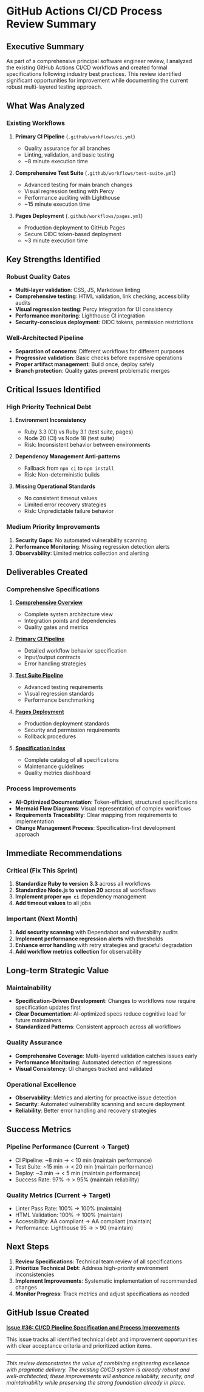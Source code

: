 # GitHub Actions CI/CD Process Review Summary

## Executive Summary

As part of a comprehensive principal software engineer review, I analyzed the existing GitHub Actions CI/CD workflows and created formal specifications following industry best practices. This review identified significant opportunities for improvement while documenting the current robust multi-layered testing approach.

## What Was Analyzed

### Existing Workflows

1. **Primary CI Pipeline** (`.github/workflows/ci.yml`)

   - Quality assurance for all branches
   - Linting, validation, and basic testing
   - ~8 minute execution time

2. **Comprehensive Test Suite** (`.github/workflows/test-suite.yml`)

   - Advanced testing for main branch changes
   - Visual regression testing with Percy
   - Performance auditing with Lighthouse
   - ~15 minute execution time

3. **Pages Deployment** (`.github/workflows/pages.yml`)
   - Production deployment to GitHub Pages
   - Secure OIDC token-based deployment
   - ~3 minute execution time

## Key Strengths Identified

### Robust Quality Gates

- **Multi-layer validation**: CSS, JS, Markdown linting
- **Comprehensive testing**: HTML validation, link checking, accessibility audits
- **Visual regression testing**: Percy integration for UI consistency
- **Performance monitoring**: Lighthouse CI integration
- **Security-conscious deployment**: OIDC tokens, permission restrictions

### Well-Architected Pipeline

- **Separation of concerns**: Different workflows for different purposes
- **Progressive validation**: Basic checks before expensive operations
- **Proper artifact management**: Build once, deploy safely
- **Branch protection**: Quality gates prevent problematic merges

## Critical Issues Identified

### High Priority Technical Debt

1. **Environment Inconsistency**

   - Ruby 3.3 (CI) vs Ruby 3.1 (test suite, pages)
   - Node 20 (CI) vs Node 18 (test suite)
   - Risk: Inconsistent behavior between environments

2. **Dependency Management Anti-patterns**

   - Fallback from `npm ci` to `npm install`
   - Risk: Non-deterministic builds

3. **Missing Operational Standards**
   - No consistent timeout values
   - Limited error recovery strategies
   - Risk: Unpredictable failure behavior

### Medium Priority Improvements

1. **Security Gaps**: No automated vulnerability scanning
2. **Performance Monitoring**: Missing regression detection alerts
3. **Observability**: Limited metrics collection and alerting

## Deliverables Created

### Comprehensive Specifications

1. **[Comprehensive Overview](./spec/spec-process-cicd-comprehensive.md)**

   - Complete system architecture view
   - Integration points and dependencies
   - Quality gates and metrics

2. **[Primary CI Pipeline](./spec/spec-process-cicd-primary.md)**

   - Detailed workflow behavior specification
   - Input/output contracts
   - Error handling strategies

3. **[Test Suite Pipeline](./spec/spec-process-cicd-test-suite.md)**

   - Advanced testing requirements
   - Visual regression standards
   - Performance benchmarking

4. **[Pages Deployment](./spec/spec-process-cicd-pages.md)**

   - Production deployment standards
   - Security and permission requirements
   - Rollback procedures

5. **[Specification Index](./spec/README.md)**
   - Complete catalog of all specifications
   - Maintenance guidelines
   - Quality metrics dashboard

### Process Improvements

- **AI-Optimized Documentation**: Token-efficient, structured specifications
- **Mermaid Flow Diagrams**: Visual representation of complex workflows
- **Requirements Traceability**: Clear mapping from requirements to implementation
- **Change Management Process**: Specification-first development approach

## Immediate Recommendations

### Critical (Fix This Sprint)

1. **Standardize Ruby to version 3.3** across all workflows
2. **Standardize Node.js to version 20** across all workflows
3. **Implement proper `npm ci`** dependency management
4. **Add timeout values** to all jobs

### Important (Next Month)

1. **Add security scanning** with Dependabot and vulnerability audits
2. **Implement performance regression alerts** with thresholds
3. **Enhance error handling** with retry strategies and graceful degradation
4. **Add workflow metrics collection** for observability

## Long-term Strategic Value

### Maintainability

- **Specification-Driven Development**: Changes to workflows now require specification updates first
- **Clear Documentation**: AI-optimized specs reduce cognitive load for future maintainers
- **Standardized Patterns**: Consistent approach across all workflows

### Quality Assurance

- **Comprehensive Coverage**: Multi-layered validation catches issues early
- **Performance Monitoring**: Automated detection of regressions
- **Visual Consistency**: UI changes tracked and validated

### Operational Excellence

- **Observability**: Metrics and alerting for proactive issue detection
- **Security**: Automated vulnerability scanning and secure deployment
- **Reliability**: Better error handling and recovery strategies

## Success Metrics

### Pipeline Performance (Current → Target)

- CI Pipeline: ~8 min → < 10 min (maintain performance)
- Test Suite: ~15 min → < 20 min (maintain performance)
- Deploy: ~3 min → < 5 min (maintain performance)
- Success Rate: 97% → > 95% (maintain reliability)

### Quality Metrics (Current → Target)

- Linter Pass Rate: 100% → 100% (maintain)
- HTML Validation: 100% → 100% (maintain)
- Accessibility: AA compliant → AA compliant (maintain)
- Performance: Lighthouse 95 → > 90 (maintain)

## Next Steps

1. **Review Specifications**: Technical team review of all specifications
2. **Prioritize Technical Debt**: Address high-priority environment inconsistencies
3. **Implement Improvements**: Systematic implementation of recommended changes
4. **Monitor Progress**: Track metrics and adjust specifications as needed

## GitHub Issue Created

**[Issue #36: CI/CD Pipeline Specification and Process Improvements](https://github.com/mhenke/accelerate-devex-book-club-notebooklm/issues/36)**

This issue tracks all identified technical debt and improvement opportunities with clear acceptance criteria and prioritized action items.

---

_This review demonstrates the value of combining engineering excellence with pragmatic delivery. The existing CI/CD system is already robust and well-architected; these improvements will enhance reliability, security, and maintainability while preserving the strong foundation already in place._
